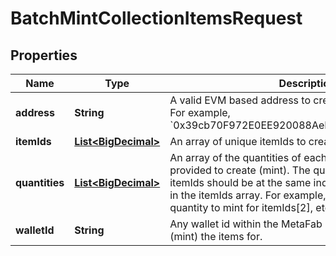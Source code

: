

# BatchMintCollectionItemsRequest

## Properties

Name | Type | Description | Notes
------------ | ------------- | ------------- | -------------
**address** | **String** | A valid EVM based address to create (mint) the items for. For example, &#x60;0x39cb70F972E0EE920088AeF97Dbe5c6251a9c25D&#x60;. |  [optional]
**itemIds** | [**List&lt;BigDecimal&gt;**](BigDecimal.md) | An array of unique itemIds to create (mint). | 
**quantities** | [**List&lt;BigDecimal&gt;**](BigDecimal.md) | An array of the quantities of each of the unique itemIds provided to create (mint). The quantity of each itemId in itemIds should be at the same index as the specific itemId in the itemIds array. For example, quantities[2] defines the quantity to mint for itemIds[2], etc. | 
**walletId** | **String** | Any wallet id within the MetaFab ecosystem to create (mint) the items for. |  [optional]




